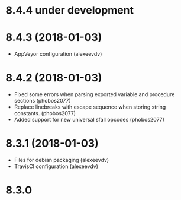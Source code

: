 8.4.4 under development
=====

8.4.3 (2018-01-03)
=====
- AppVeyor configuration (alexeevdv)

8.4.2 (2018-01-03)
=====
- Fixed some errors when parsing exported variable and procedure sections (phobos2077)
- Replace linebreaks with escape sequence when storing string constants. (phobos2077)
- Added support for new universal sfall opcodes (phobos2077)

8.3.1 (2018-01-03)
=====
- Files for debian packaging (alexeevdv)
- TravisCI configuration (alexeevdv)

8.3.0
=====
